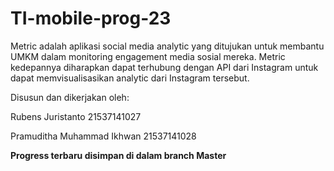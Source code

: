 # TI-mobile-prog-23

Metric adalah aplikasi social media analytic yang ditujukan untuk membantu UMKM dalam monitoring engagement media sosial mereka. Metric kedepannya diharapkan dapat terhubung dengan API dari Instagram untuk dapat memvisualisasikan analytic dari Instagram tersebut. 

Disusun dan dikerjakan oleh:

Rubens Juristanto 21537141027

Pramuditha Muhammad Ikhwan 21537141028

**Progress terbaru disimpan di dalam branch Master**

